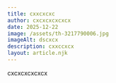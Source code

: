 ```yaml
---
title: cxxcxcxc
author: cxcxcxcxcxcx
date: 2025-12-22
image: /assets/th-3217790006.jpg
imageAlt: dscxcx
description: cxxccxcx
layout: article.njk
---
```

cxcxcxcxcxcx